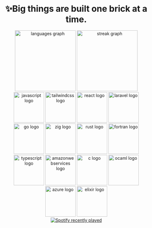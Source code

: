 <br clear="both">

<h1 align="center">✨Big things are built one brick at a time.</h1>

<div align="center">
  <img src="https://github-readme-stats.vercel.app/api/top-langs?username=Jgarette0&locale=en&hide_title=true&layout=compact&card_width=320&langs_count=10&theme=default&hide_border=true" height="200" alt="languages graph"  />
  <img src="https://streak-stats.demolab.com?user=Jgarette0&locale=en&mode=daily&theme=default&hide_border=true&border_radius=5" height="200" alt="streak graph"  />
</div>



<div align="center">
    <img src="https://skillicons.dev/icons?i=js" height="100" alt="javascript logo" />
    <img src="https://skillicons.dev/icons?i=tailwind" height="100" alt="tailwindcss logo" />
    <img src="https://skillicons.dev/icons?i=react" height="100" alt="react logo" />
    <img src="https://skillicons.dev/icons?i=laravel" height="100" alt="laravel logo" />
    <img src="https://skillicons.dev/icons?i=go" height="100" alt="go logo" />
    <img src="https://skillicons.dev/icons?i=zig" height="100" alt="zig logo" />
    <img src="https://skillicons.dev/icons?i=rust" height="100" alt="rust logo" />
    <img src="https://skillicons.dev/icons?i=fortran" height="100" alt="fortran logo" />
    <img src="https://skillicons.dev/icons?i=ts" height="100" alt="typescript logo" />
    <img src="https://skillicons.dev/icons?i=aws" height="100" alt="amazonwebservices logo" />
    <img src="https://skillicons.dev/icons?i=c" height="100" alt="c logo" />
    <img src="https://skillicons.dev/icons?i=ocaml" height="100" alt="ocaml logo" />
    <img src="https://skillicons.dev/icons?i=azure" height="100" alt="azure logo" />
    <img src="https://skillicons.dev/icons?i=elixir" height="100" alt="elixir logo" />
</div>


<div align="center">
    <a href="https://open.spotify.com/user/216vfppz35dbb363d3syvnl6a">
      <img src="https://spotify-recently-played-readme.vercel.app/api?user=216vfppz35dbb363d3syvnl6a&count=3&unique=false" alt="Spotify recently played" />
    </a>
</div>

